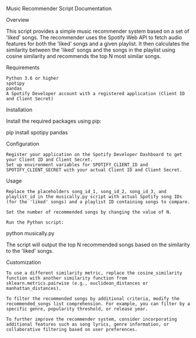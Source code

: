 Music Recommender Script Documentation

Overview

This script provides a simple music recommender system based on a set of 'liked' songs. The recommender uses the Spotify Web API to fetch audio features for both the 'liked' songs and a given playlist. It then calculates the similarity between the 'liked' songs and the songs in the playlist using cosine similarity and recommends the top N most similar songs.

Requirements

    Python 3.6 or higher
    spotipy
    pandas
    A Spotify Developer account with a registered application (Client ID and Client Secret)


Installation

Install the required packages using pip:

pip install spotipy pandas

Configuration

    Register your application on the Spotify Developer Dashboard to get your Client ID and Client Secret.
    Set up environment variables for SPOTIFY_CLIENT_ID and SPOTIFY_CLIENT_SECRET with your actual Client ID and Client Secret.

Usage

    Replace the placeholders song_id_1, song_id_2, song_id_3, and playlist_id in the musically.py script with actual Spotify song IDs (for the 'liked' songs) and a playlist ID containing songs to compare.

    Set the number of recommended songs by changing the value of N.

    Run the Python script:

python musically.py

The script will output the top N recommended songs based on the similarity to the 'liked' songs.

Customization

    To use a different similarity metric, replace the cosine_similarity function with another similarity function from sklearn.metrics.pairwise (e.g., euclidean_distances or manhattan_distances).

    To filter the recommended songs by additional criteria, modify the recommended_songs list comprehension. For example, you can filter by a specific genre, popularity threshold, or release year.

    To further improve the recommender system, consider incorporating additional features such as song lyrics, genre information, or collaborative filtering based on user preferences.
